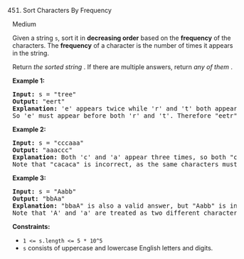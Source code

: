 451. Sort Characters By Frequency

Medium

Given a string `s`, sort it in **decreasing order** based on the **frequency** of the characters. The **frequency** of a character is the number of times it appears in the string.

Return  *the sorted string* . If there are multiple answers, return  *any of them* .

**Example 1:**

<pre><strong>Input:</strong> s = "tree"
<strong>Output:</strong> "eert"
<strong>Explanation:</strong> 'e' appears twice while 'r' and 't' both appear once.
So 'e' must appear before both 'r' and 't'. Therefore "eetr" is also a valid answer.
</pre>

**Example 2:**

<pre><strong>Input:</strong> s = "cccaaa"
<strong>Output:</strong> "aaaccc"
<strong>Explanation:</strong> Both 'c' and 'a' appear three times, so both "cccaaa" and "aaaccc" are valid answers.
Note that "cacaca" is incorrect, as the same characters must be together.
</pre>

**Example 3:**

<pre><strong>Input:</strong> s = "Aabb"
<strong>Output:</strong> "bbAa"
<strong>Explanation:</strong> "bbaA" is also a valid answer, but "Aabb" is incorrect.
Note that 'A' and 'a' are treated as two different characters.
</pre>

**Constraints:**

* `1 <= s.length <= 5 * 10^5`
* `s` consists of uppercase and lowercase English letters and digits.
